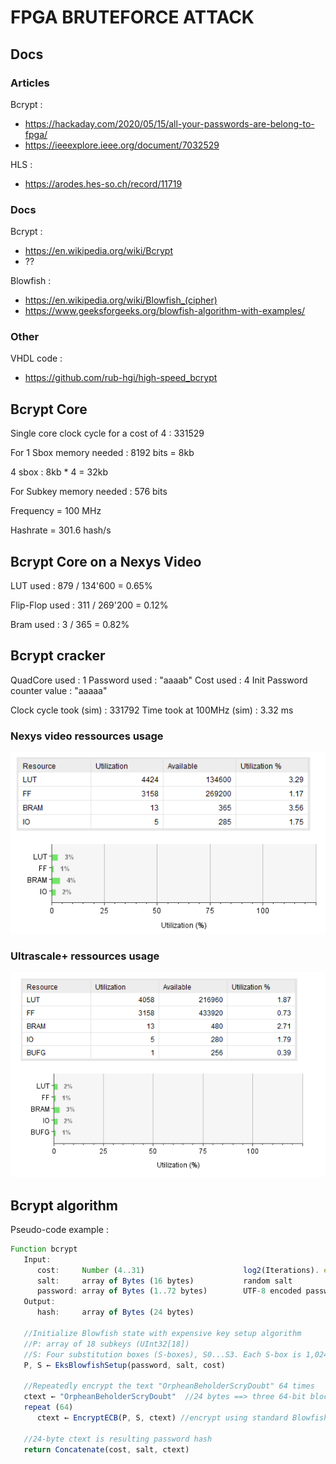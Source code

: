 # FPGA BRUTEFORCE ATTACK

## Docs
### Articles
Bcrypt :
- https://hackaday.com/2020/05/15/all-your-passwords-are-belong-to-fpga/
- https://ieeexplore.ieee.org/document/7032529

HLS :
- https://arodes.hes-so.ch/record/11719

### Docs
Bcrypt :
- https://en.wikipedia.org/wiki/Bcrypt
- ??

Blowfish :
- https://en.wikipedia.org/wiki/Blowfish_(cipher)
- https://www.geeksforgeeks.org/blowfish-algorithm-with-examples/

### Other

VHDL code :
- https://github.com/rub-hgi/high-speed_bcrypt

## Bcrypt Core

Single core clock cycle for a cost of 4 : 331529 

For 1 Sbox memory needed : 8192 bits = 8kb

4 sbox : 8kb * 4 = 32kb

For Subkey memory needed : 576 bits

Frequency = 100 MHz

Hashrate = 301.6 hash/s

## Bcrypt Core on a Nexys Video

LUT used : 879 / 134'600 = 0.65%

Flip-Flop used : 311 / 269'200 = 0.12%

Bram used : 3 / 365 = 0.82%

## Bcrypt cracker

QuadCore used : 1
Password used : "aaaab"
Cost used : 4
Init Password counter value : "aaaaa"

Clock cycle took (sim) : 331792
Time took at 100MHz (sim) : 3.32 ms

### Nexys video ressources usage

![](assets/img/screens/ressources_usages_cracker_nexys.png)

### Ultrascale+ ressources usage

![](assets/img/screens/ressources_usages_cracker_ultrascalep.png)

## Bcrypt algorithm

Pseudo-code example :

```js
Function bcrypt
   Input:
      cost:     Number (4..31)                      log2(Iterations). e.g. 12 ==> 212 = 4,096 iterations
      salt:     array of Bytes (16 bytes)           random salt
      password: array of Bytes (1..72 bytes)        UTF-8 encoded password
   Output: 
      hash:     array of Bytes (24 bytes)

   //Initialize Blowfish state with expensive key setup algorithm
   //P: array of 18 subkeys (UInt32[18])
   //S: Four substitution boxes (S-boxes), S0...S3. Each S-box is 1,024 bytes (UInt32[256])
   P, S ← EksBlowfishSetup(password, salt, cost)   

   //Repeatedly encrypt the text "OrpheanBeholderScryDoubt" 64 times
   ctext ← "OrpheanBeholderScryDoubt"  //24 bytes ==> three 64-bit blocks
   repeat (64)
      ctext ← EncryptECB(P, S, ctext) //encrypt using standard Blowfish in ECB mode

   //24-byte ctext is resulting password hash
   return Concatenate(cost, salt, ctext)
```
